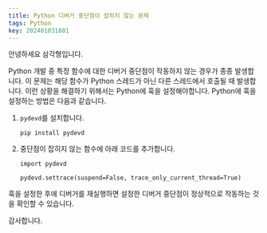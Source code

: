 ```yaml
---
title: Python 디버거 중단점이 잡히지 않는 문제
tags: Python
key: 202401031801
---
```


안녕하세요 삼각형입니다.

Python 개발 중 특정 함수에 대한 디버거 중단점이 작동하지 않는 경우가 종종 발생합니다. 이 문제는 해당
함수가 Python 스레드가 아닌 다른 스레드에서 호출될 때 발생합니다. 이런 상황을 해결하기 위해서는
Python에 훅을 설정해야합니다. Python에 훅을 설정하는 방법은 다음과 같습니다.

1. `pydevd`를 설치합니다.
    ```
    pip install pydevd
    ```

2. 중단점이 잡히지 않는 함수에 아래 코드를 추가합니다.
    ```
    import pydevd

    pydevd.settrace(suspend=False, trace_only_current_thread=True)
    ```

훅을 설정한 후에 디버거를 재실행하면 설정한 디버거 중단점이 정상적으로 작동하는 것을 확인할 수 있습니다.

감사합니다.

<!--more-->
